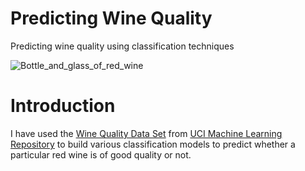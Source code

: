 # Predicting Wine Quality

Predicting wine quality using classification techniques

![Bottle_and_glass_of_red_wine](https://commons.wikimedia.org/wiki/File:Bottle_and_glass_of_red_wine.jpg)

# Introduction

I have used the [Wine Quality Data Set](https://archive.ics.uci.edu/ml/datasets/wine+quality) from [UCI Machine Learning Repository](https://archive.ics.uci.edu/ml/index.php) to build various classification models to predict whether a particular red wine is of good quality or not.
